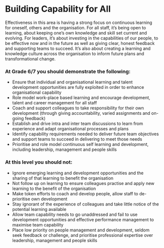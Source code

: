 # Building Capability for All

Effectiveness in this area is having a strong focus on continuous learning for oneself, others and the organisation. For all staff, it’s being open to learning, about keeping one’s own knowledge and skill set current and evolving. For leaders, it’s about investing in the capabilities of our people, to be effective now and in the future as well as giving clear, honest feedback and supporting teams to succeed. It’s also about creating a learning and knowledge culture across the organisation to inform future plans and transformational change. 

### At Grade 6/7 you should demonstrate the following: 

- Ensure that individual and organisational learning and talent development opportunities are fully exploited in order to enhance organisational capability 
- Role model work-place based learning and encourage development, talent and career management for all staff 
- Coach and support colleagues to take responsibility for their own development (through giving accountability, varied assignments and on-going feedback) 
- Establish and drive intra and inter team discussions to learn from experience and adapt organisational processes and plans
- Identify capability requirements needed to deliver future team objectives and support teams to succeed in delivering to meet those needs
- Prioritise and role model continuous self learning and development, including leadership, management and people skills 

### At this level you should not: 

- Ignore emerging learning and development opportunities and the sharing of that learning to benefit the organisation
- Not follow up on learning to ensure colleagues practise and apply new learning to the benefit of the organisation 
- Make token efforts to coach and develop people, allow staff to de-prioritise own development 
- Stay ignorant of the experience of colleagues and take little notice of the potential learning available
- Allow team capability needs to go unaddressed and fail to use development opportunities and effective performance management to maximise team capability
- Place low priority on people management and development, seldom seek feedback or challenge, and prioritise professional expertise over leadership, management and people skills